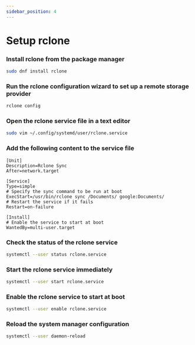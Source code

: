 ```yaml
---
sidebar_position: 4
---
```


# Setup rclone

### Install rclone from the package manager
``` bash
sudo dnf install rclone
```

### Run the rclone configuration wizard to set up a remote storage provider
``` bash
rclone config
```


### Open the rclone service file in a text editor
``` bash
sudo vim ~/.config/systemd/user/rclone.service
```

### Add the following content to the service file
```
[Unit]
Description=Rclone Sync
After=network.target

[Service]
Type=simple
# Specify the sync command to be run at boot
ExecStart=/usr/bin/rclone sync /Documents/ google:Documents/ 
# Restart the service if it fails
Restart=on-failure

[Install]
# Enable the service to start at boot
WantedBy=multi-user.target
```

### Check the status of the rclone service
``` bash
systemctl --user status rclone.service
```

### Start the rclone service immediately
``` bash
systemctl --user start rclone.service
```

### Enable the rclone service to start at boot
``` bash
systemctl --user enable rclone.service
```

### Reload the system manager configuration
``` bash
systemctl --user daemon-reload
```
